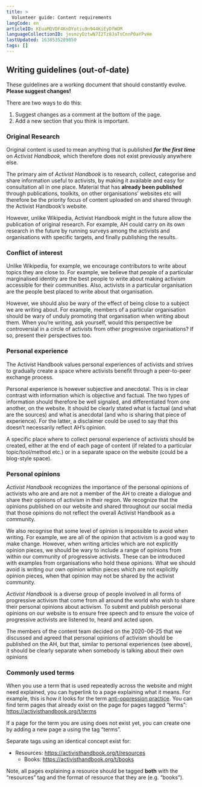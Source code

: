 ```yaml
---
title: >
  Volunteer guide: Content requirements
langCode: en
articleID: KEuaMQVDF4KnDYotiu9n944KiEyDfWOM
languageCollectionID: jesmzyDztwN7I2Tz8JaTsCnnP0aYPvHe
lastUpdated: 1638535289850
tags: []
---
```


## Writing guidelines (out-of-date)

These guidelines are a working document that should constantly evolve. **Please suggest changes!**

There are two ways to do this:

1.  Suggest changes as a comment at the bottom of the page.
2.  Add a new section that you think is important.

### **Original Research**

Original content is used to mean anything that is published _**for the first time**_ on _Activist Handbook,_ which therefore does not exist previously anywhere else.

The primary aim of _Activist Handbook_ is to research, collect, categorise and share information useful to activists, by making it available and easy for consultation all in one place. Material that has **already been published** through publications, toolkits, on other organisations’ websites etc will therefore be the priority focus of content uploaded on and shared through the Activist Handbook’s website.

However, unlike Wikipedia, Activist Handbook might in the future allow the publication of original research. For example, AH could carry on its own research in the future by running surveys among the activists and organisations with specific targets, and finally publishing the results.

### **Conflict of interest**

Unlike Wikipedia, for example, we encourage contributors to write about topics they are close to. For example, we believe that people of a particular marginalised identity are the best people to write about making activism accessible for their communities. Also, activists in a particular organisation are the people best placed to write about that organisation.

However, we should also be wary of the effect of being close to a subject we are writing about. For example, members of a particular organisation should be wary of unduly promoting that organisation when writing about them. When you’re writing, ask yourself, would this perspective be controversial in a circle of activists from other progressive organisations? If so, present their perspectives too.

### Personal experience

The Activist Handbook values personal experiences of activists and strives to gradually create a space where activists benefit through a peer-to-peer exchange process.

Personal experience is however subjective and anecdotal. This is in clear contrast with information which is objective and factual. The two types of information should therefore be well signaled, and differentiated from one another, on the website. It should be clearly stated what is factual (and what are the sources) and what is anecdotal (and who is sharing that piece of experience). For the latter, a disclaimer could be used to say that this doesn’t necessarily reflect AH’s opinion.

A specific place where to collect personal experience of activists should be created, either at the end of each page of content (if related to a particular topic/tool/method etc.) or in a separate space on the website (could be a blog-style space).

### Personal opinions

_Activist Handbook_ recognizes the importance of the personal opinions of activists who are and are not a member of the AH to create a dialogue and share their opinions of activism in their region. We recognize that the opinions published on our website and shared throughout our social media that those opinions do not reflect the overall Activist Handbook as a community.

We also recognise that some level of opinion is impossible to avoid when writing. For example, we are all of the opinion that activism is a good way to make change. However, when writing articles which are not explicitly opinion pieces, we should be wary to include a range of opinions from within our community of progressive activists. These can be introduced with examples from organisations who hold these opinions. What we should avoid is writing our own opinion within pieces which are not explicitly opinion pieces, when that opinion may not be shared by the activist community.

_Activist Handbook_ is a diverse group of people involved in all forms of progressive activism that come from all around the world who wish to share their personal opinions about activism. To submit and publish personal opinions on our website is to ensure free speech and to ensure the voice of progressive activists are listened to, heard and acted upon.

The members of the content team decided on the 2020-06-25 that we discussed and agreed that personal opinions of activism should be published on the AH, but that, similar to personal experiences (see above), it should be clearly separate when somebody is talking about their own opinions

### Commonly used terms

When you use a term that is used repeatedly across the website and might need explained, you can hyperlink to a page explaining what it means. For example, this is how it looks for the term [anti-oppression practice](/anti-oppression). You can find term pages that already exist on the page for pages tagged “terms”: https://activisthandbook.org/t/terms

If a page for the term you are using does not exist yet, you can create one by adding a new page a using the tag “terms”.

Separate tags using an identical concept exist for:

-   Resources: https://activisthandbook.org/t/resources
    -   Books: https://activisthandbook.org/t/books

Note, all pages explaining a resource should be tagged **both** with the “resources” tag and the format of resource that they are (e.g. “books”).